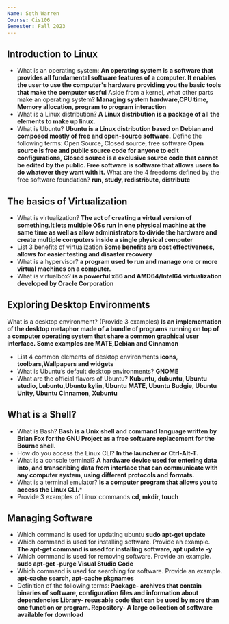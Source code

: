 ```yaml
---
Name: Seth Warren
Course: Cis106
Semester: Fall 2023
---
```


## Introduction to Linux
* What is an operating system:
**An operating system is a software that provides all fundamental software features of a computer. It enables the user to use the computer's hardware providing you the basic tools that make the computer useful** 
Aside from a kernel, what other parts make an operating system?
**Managing system hardware,CPU time, Memory allocation, program to program interaction**
* What is a Linux distribution?
**A Linux distribution is a package of all the elements to make up linux.**
* What is Ubuntu?
**Ubuntu is a Linux distribution based on Debian and composed mostly of free and open-source software.**
Define the following terms: Open Source, Closed source, free software
**Open source is free and public source code for anyone to edit configurations, Closed source is a exclusive source code that cannot be edited by the public. Free software is software that allows users to do whatever they want with it.** 
What are the 4 freedoms defined by the free software foundation?
**run, study, redistribute, distribute**

## The basics of Virtualization
* What is virtualization?
**The act of creating a virtual version of something.It lets multiple OSs run in one physical machine at the same time as well as allow administrators to divide the hardware and create multiple computers inside a single physical computer**
* List 3 benefits of virtualization
**Some benefits are cost effectiveness, allows for easier testing and disaster recovery**
* What is a hypervisor?
**a program used to run and manage one or more virtual machines on a computer.**
* What is virtualbox?
**is a powerful x86 and AMD64/Intel64 virtualization developed by Oracle Corporation**

## Exploring Desktop Environments
What is a desktop environment? (Provide 3 examples)
**Is an implementation of the desktop metaphor made of a bundle of programs running on top of a computer operating system that share a common graphical user interface. Some examples are MATE,Debian and Cinnamon**
* List 4 common elements of desktop environments
**icons, toolbars,Wallpapers and widgets**
* What is Ubuntu’s default desktop environments?
**GNOME**
* What are the official flavors of Ubuntu?
**Kubuntu, dubuntu, Ubuntu studio, Lubuntu,Ubuntu kylin, Ubuntu MATE, Ubuntu Budgie, Ubuntu Unity, Ubuntu Cinnamon, Xubuntu**

 ## What is a Shell?
* What is Bash?
**Bash is a Unix shell and command language written by Brian Fox for the GNU Project as a free software replacement for the Bourne shell.**
* How do you access the Linux CLI?
**In the launcher or Ctrl-Alt-T.**
* What is a console terminal?
**A hardware device used for entering data into, and transcribing data from interface that can communicate with any computer system, using different protocols and formats.**
* What is a terminal emulator?
**Is a computer program that allows you to access the Linux CLI.***
* Provide 3 examples of Linux commands
**cd, mkdir, touch** 

## Managing Software
* Which command is used for updating ubuntu
**sudo apt-get update**
* Which command is used for installing software. Provide an example.
**The apt-get command is used for installing software, apt update -y**
* Which command is used for removing software. Provide an example.
**sudo apt-get -purge Visual Studio Code**
* Which command is used for searching for software. Provide an example.
**apt-cache search, apt-cache pkgnames**
* Definition of the following terms: 
**Package- archives that contain binaries of software, configuration files and information about dependencies
Library- resusable code that can be used by more than one function or program.
Repository- A large collection of software available for download** 







